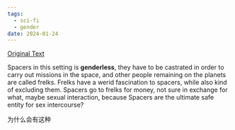 ```yaml
---
tags:
  - sci-fi
  - gender
date: 2024-01-24
---
```

 [Original Text](http://strangehorizons.com/fiction/aye-and-gomorrah/)

Spacers in this setting is **genderless**, they have to be castrated in order to carry out missions in the space, and other people remaining on the planets are called frelks. Frelks have a werid fascination to spacers, while also kind of excluding them. Spacers go to frelks for money, not sure in exchange for what, maybe sexual interaction, because Spacers are the ultimate safe entity for sex intercourse?

为什么会有这种